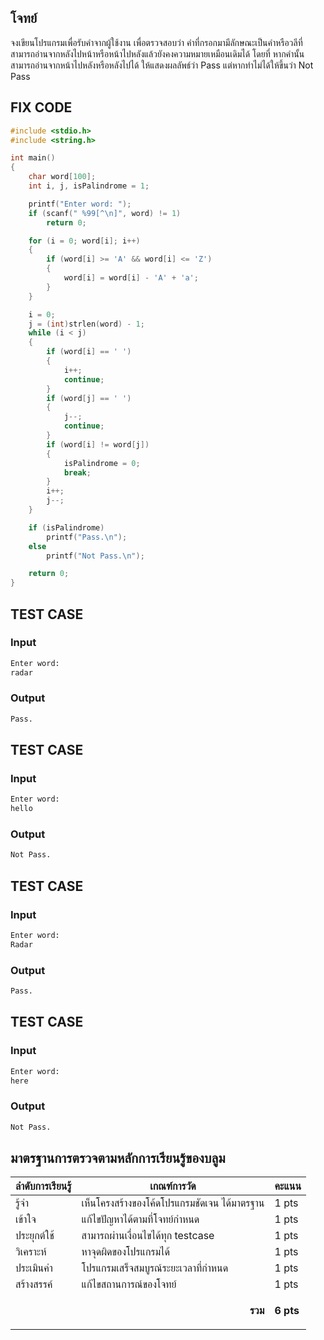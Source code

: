 ## โจทย์

จงเขียนโปรแกรมเพื่อรับคำจากผู้ใช้งาน เพื่อตรวจสอบว่า คำที่กรอกมามีลักษณะเป็นคำหรือวลีที่สามารถอ่านจากหลังไปหน้าหรือหน้าไปหลังแล้วยังคงความหมายเหมือนเดิมได้ โดยที่ หากคำนั้นสามารถอ่านจากหน้าไปหลังหรือหลังไปได้ ให้แสดงผลลัพธ์ว่า Pass แต่หากทำไม่ได้ให้ขึ้นว่า Not Pass


## FIX CODE
```c++
#include <stdio.h>
#include <string.h>

int main()
{
    char word[100];
    int i, j, isPalindrome = 1;

    printf("Enter word: ");
    if (scanf(" %99[^\n]", word) != 1)
        return 0;

    for (i = 0; word[i]; i++)
    {
        if (word[i] >= 'A' && word[i] <= 'Z')
        {
            word[i] = word[i] - 'A' + 'a';
        }
    }

    i = 0;
    j = (int)strlen(word) - 1;
    while (i < j)
    {
        if (word[i] == ' ')
        {
            i++;
            continue;
        }
        if (word[j] == ' ')
        {
            j--;
            continue;
        }
        if (word[i] != word[j])
        {
            isPalindrome = 0;
            break;
        }
        i++;
        j--;
    }

    if (isPalindrome)
        printf("Pass.\n");
    else
        printf("Not Pass.\n");

    return 0;
}

```

## TEST CASE
### Input
```bash
Enter word:
radar
```
### Output
```bash
Pass.
```

## TEST CASE
### Input
```bash
Enter word:
hello
```
### Output
```bash
Not Pass.
```

## TEST CASE
### Input
```bash
Enter word:
Radar
```
### Output
```bash
Pass.
```

## TEST CASE
### Input
```bash
Enter word:
here
```
### Output
```bash
Not Pass.
```

## มาตรฐานการตรวจตามหลักการเรียนรู้ของบลูม
| ลำดับการเรียนรู้ | เกณฑ์การวัด | คะแนน |
| -------- | -------- | -------- |
| รู้จำ | เห็นโครงสร้างของโค้ดโปรแกรมชัดเจน ได้มาตรฐาน | 1 pts |
| เข้าใจ | แก้ไขปัญหาได้ตามที่โจทย์กำหนด | 1 pts |
| ประยุกต์ใช้ | สามารถผ่านเงื่อนไขได้ทุก testcase | 1 pts |
| วิเคราะห์ | หาจุดผิดของโปรแกรมได้ | 1 pts |
| ประเมินค่า | โปรแกรมเสร็จสมบูรณ์ระยะเวลาที่กำหนด | 1 pts |
| สร้างสรรค์ | แก้ไขสถานการณ์ของโจทย์ | 1 pts |
||<p style='text-align: right !important;'>**รวม**</p>|**6 pts**|
